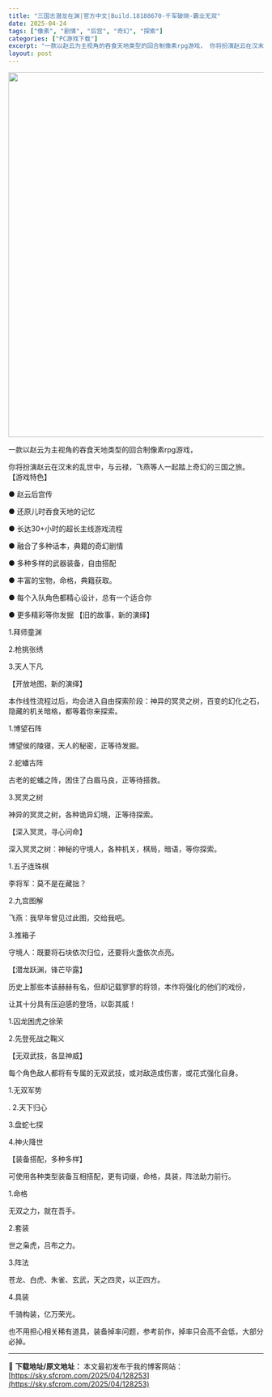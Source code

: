 ```yaml
---
title: "三国志潜龙在渊|官方中文|Build.18188670-千军破晓-霸业无双"
date: 2025-04-24
tags: ["像素", "剧情", "后宫", "奇幻", "探索"]
categories: ["PC游戏下载"]
excerpt: "一款以赵云为主视角的吞食天地类型的回合制像素rpg游戏， 你将扮演赵云在汉末的乱世中，与云禄，飞燕等人一起踏上奇幻的三国之旅。 【游戏特色】 ● 赵云后宫传 ● 还原儿时吞食天地的记忆 ● 长达30+小时的超长主线游戏流程 ● 融合了多种话本，典籍的奇幻剧情 ● 多种多样的武器装备，自由搭配 ● 丰&hellip;"
layout: post
---
```


<img class="aligncenter size-full wp-image-128214" src="https://sky.sfcrom.com/wp-content/uploads/2025/04/2025042406383611.webp" alt="" width="1280" height="720" />

一款以赵云为主视角的吞食天地类型的回合制像素rpg游戏，

你将扮演赵云在汉末的乱世中，与云禄，飞燕等人一起踏上奇幻的三国之旅。
【游戏特色】

● 赵云后宫传

● 还原儿时吞食天地的记忆

● 长达30+小时的超长主线游戏流程

● 融合了多种话本，典籍的奇幻剧情

● 多种多样的武器装备，自由搭配

● 丰富的宝物，命格，典籍获取。

● 每个入队角色都精心设计，总有一个适合你

● 更多精彩等你发掘
【旧的故事，新的演绎】

1.拜师童渊

2.枪挑张绣

3.天人下凡

【开放地图，新的演绎】

本作线性流程过后，均会进入自由探索阶段：神异的冥灵之树，百变的幻化之石， 隐藏的机关暗格，都等着你来探索。

1.博望石阵

博望侯的陵寝，天人的秘密，正等待发掘。

2.蛇蟠古阵

古老的蛇蟠之阵，困住了白眉马良，正等待搭救。

3.冥灵之树

神异的冥灵之树，各种诡异幻境，正等待探索。

【深入冥灵，寻心问命】

深入冥灵之树：神秘的守境人，各种机关，棋局，暗语，等你探索。

1.五子连珠棋

李将军：莫不是在藏拙？

2.九宫图解

飞燕：我早年曾见过此图，交给我吧。

3.推箱子

守境人：既要将石块依次归位，还要将火盏依次点亮。

【潜龙跃渊，锋芒毕露】

历史上那些本该赫赫有名，但却记载寥寥的将领，本作将强化的他们的戏份，

让其十分具有压迫感的登场，以彰其威！

1.囚龙困虎之徐荣

2.先登死战之鞠义

【无双武技，各显神威】

每个角色敌人都将有专属的无双武技，或对敌造成伤害，或花式强化自身。

1.无双军势

. 2.天下归心

3.盘蛇七探

4.神火降世

【装备搭配，多种多样】

可使用各种类型装备互相搭配，更有词缀，命格，具装，阵法助力前行。

1.命格

无双之力，就在吾手。

2.套装

世之枭虎，吕布之力。

3.阵法

苍龙、白虎、朱雀、玄武，天之四灵，以正四方。

4.具装

千骑构装，亿万荣光。

也不用担心相关稀有道具，装备掉率问题，参考前作，掉率只会高不会低，大部分必掉。

---
📖 **下载地址/原文地址：** 本文最初发布于我的博客网站：[https://sky.sfcrom.com/2025/04/128253](https://sky.sfcrom.com/2025/04/128253)
